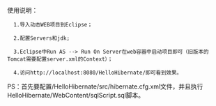 使用说明：

      1.导入动态WEB项目到Eclipse；
	  
	  2.配置Servers和jdk;
	  
	  3.Eclipse中Run AS --> Run On Server在web容器中启动项目即可（旧版本的Tomcat需要配置server.xml的Context）；
	  
	  4.访问http://localhost:8080/HelloHibernate/即可看到效果。
	  
PS：首先要配置/HelloHibernate/src/hibernate.cfg.xml文件，并且执行HelloHibernate/WebContent/sqlScript.sql脚本。
  